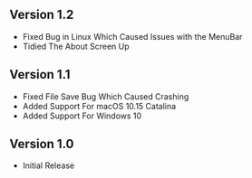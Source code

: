 ## Version 1.2
 - Fixed Bug in Linux Which Caused Issues with the MenuBar
 - Tidied The About Screen Up

## Version 1.1
 - Fixed File Save Bug Which Caused Crashing
 - Added Support For macOS 10.15 Catalina
 - Added Support For Windows 10

## Version 1.0
 - Initial Release